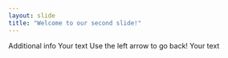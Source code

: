 ```yaml
---
layout: slide
title: "Welcome to our second slide!"
---
```

Additional info
Your text
Use the left arrow to go back!
Your text
